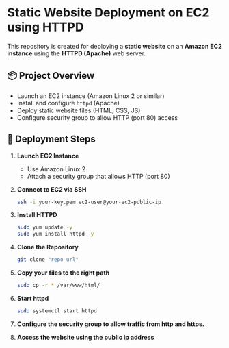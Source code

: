 # Static Website Deployment on EC2 using HTTPD

This repository is created for deploying a **static website** on an **Amazon EC2 instance** using the **HTTPD (Apache)** web server.

## 📦 Project Overview

- Launch an EC2 instance (Amazon Linux 2 or similar)
- Install and configure `httpd` (Apache)
- Deploy static website files (HTML, CSS, JS)
- Configure security group to allow HTTP (port 80) access

## 🚀 Deployment Steps

1. **Launch EC2 Instance**
   - Use Amazon Linux 2
   - Attach a security group that allows HTTP (port 80)

2. **Connect to EC2 via SSH**
   ```bash
   ssh -i your-key.pem ec2-user@your-ec2-public-ip
   
3. **Install HTTPD**  
   ```bash
   sudo yum update -y
   sudo yum install httpd -y
   ```
4. **Clone the Repository**  
   ```bash
   git clone "repo url"
   ```

5. **Copy your files to the right path**
    ```bash
   sudo cp -r * /var/www/html/
   ```
    
7. **Start httpd**
    ```bash
    sudo systemctl start httpd
    ```
8. **Configure the security group to allow traffic from http and https.**
  
9. **Access the website using the public ip address**

